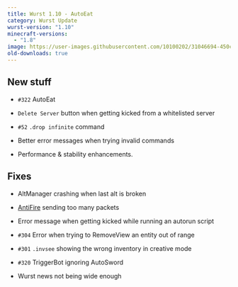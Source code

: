 ```yaml
---
title: Wurst 1.10 - AutoEat
category: Wurst Update
wurst-version: "1.10"
minecraft-versions:
  - "1.8"
image: https://user-images.githubusercontent.com/10100202/31046694-450caa7c-a5fd-11e7-9c74-92b5d9f9622b.jpg
old-downloads: true
---
```

## New stuff

- `#322` AutoEat

- `Delete Server` button when getting kicked from a whitelisted server

- `#52` `.drop infinite` command

- Better error messages when trying invalid commands

- Performance & stability enhancements.

## Fixes

- AltManager crashing when last alt is broken

- [AntiFire](https://wurst.wiki/antifire) sending too many packets

- Error message when getting kicked while running an autorun script

- `#304` Error when trying to RemoveView an entity out of range

- `#301` `.invsee` showing the wrong inventory in creative mode

- `#320` TriggerBot ignoring AutoSword

- Wurst news not being wide enough
